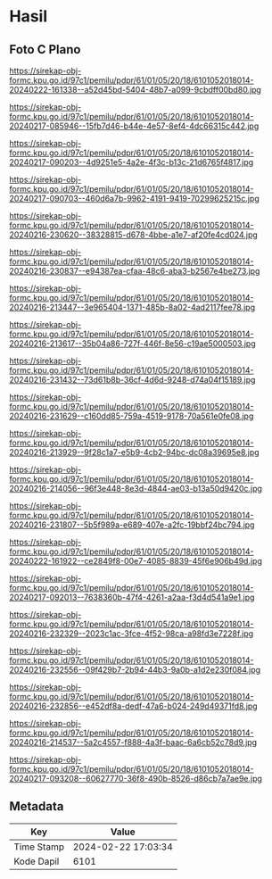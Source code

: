 # Hasil

## Foto C Plano

https://sirekap-obj-formc.kpu.go.id/97c1/pemilu/pdpr/61/01/05/20/18/6101052018014-20240222-161338--a52d45bd-5404-48b7-a099-9cbdff00bd80.jpg

https://sirekap-obj-formc.kpu.go.id/97c1/pemilu/pdpr/61/01/05/20/18/6101052018014-20240217-085946--15fb7d46-b44e-4e57-8ef4-4dc66315c442.jpg

https://sirekap-obj-formc.kpu.go.id/97c1/pemilu/pdpr/61/01/05/20/18/6101052018014-20240217-090203--4d9251e5-4a2e-4f3c-b13c-21d6765f4817.jpg

https://sirekap-obj-formc.kpu.go.id/97c1/pemilu/pdpr/61/01/05/20/18/6101052018014-20240217-090703--460d6a7b-9962-4191-9419-70299625215c.jpg

https://sirekap-obj-formc.kpu.go.id/97c1/pemilu/pdpr/61/01/05/20/18/6101052018014-20240216-230620--38328815-d678-4bbe-a1e7-af20fe4cd024.jpg

https://sirekap-obj-formc.kpu.go.id/97c1/pemilu/pdpr/61/01/05/20/18/6101052018014-20240216-230837--e94387ea-cfaa-48c6-aba3-b2567e4be273.jpg

https://sirekap-obj-formc.kpu.go.id/97c1/pemilu/pdpr/61/01/05/20/18/6101052018014-20240216-213447--3e965404-1371-485b-8a02-4ad2117fee78.jpg

https://sirekap-obj-formc.kpu.go.id/97c1/pemilu/pdpr/61/01/05/20/18/6101052018014-20240216-213617--35b04a86-727f-446f-8e56-c19ae5000503.jpg

https://sirekap-obj-formc.kpu.go.id/97c1/pemilu/pdpr/61/01/05/20/18/6101052018014-20240216-231432--73d61b8b-36cf-4d6d-9248-d74a04f15189.jpg

https://sirekap-obj-formc.kpu.go.id/97c1/pemilu/pdpr/61/01/05/20/18/6101052018014-20240216-231629--c160dd85-759a-4519-9178-70a561e0fe08.jpg

https://sirekap-obj-formc.kpu.go.id/97c1/pemilu/pdpr/61/01/05/20/18/6101052018014-20240216-213929--9f28c1a7-e5b9-4cb2-94bc-dc08a39695e8.jpg

https://sirekap-obj-formc.kpu.go.id/97c1/pemilu/pdpr/61/01/05/20/18/6101052018014-20240216-214056--96f3e448-8e3d-4844-ae03-b13a50d9420c.jpg

https://sirekap-obj-formc.kpu.go.id/97c1/pemilu/pdpr/61/01/05/20/18/6101052018014-20240216-231807--5b5f989a-e689-407e-a2fc-19bbf24bc794.jpg

https://sirekap-obj-formc.kpu.go.id/97c1/pemilu/pdpr/61/01/05/20/18/6101052018014-20240222-161922--ce2849f8-00e7-4085-8839-45f6e906b49d.jpg

https://sirekap-obj-formc.kpu.go.id/97c1/pemilu/pdpr/61/01/05/20/18/6101052018014-20240217-092013--7638360b-47f4-4261-a2aa-f3d4d541a9e1.jpg

https://sirekap-obj-formc.kpu.go.id/97c1/pemilu/pdpr/61/01/05/20/18/6101052018014-20240216-232329--2023c1ac-3fce-4f52-98ca-a98fd3e7228f.jpg

https://sirekap-obj-formc.kpu.go.id/97c1/pemilu/pdpr/61/01/05/20/18/6101052018014-20240216-232556--09f429b7-2b94-44b3-9a0b-a1d2e230f084.jpg

https://sirekap-obj-formc.kpu.go.id/97c1/pemilu/pdpr/61/01/05/20/18/6101052018014-20240216-232856--e452df8a-dedf-47a6-b024-249d49371fd8.jpg

https://sirekap-obj-formc.kpu.go.id/97c1/pemilu/pdpr/61/01/05/20/18/6101052018014-20240216-214537--5a2c4557-f888-4a3f-baac-6a6cb52c78d9.jpg

https://sirekap-obj-formc.kpu.go.id/97c1/pemilu/pdpr/61/01/05/20/18/6101052018014-20240217-093208--60627770-36f8-490b-8526-d86cb7a7ae9e.jpg


## Metadata

| Key        | Value               |
| ---------- | ------------------- |
| Time Stamp | 2024-02-22 17:03:34 |
| Kode Dapil | 6101                |



